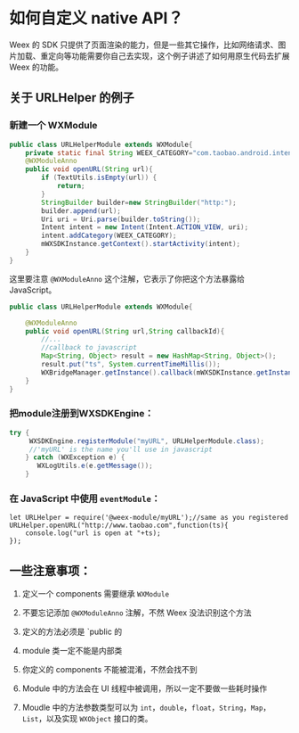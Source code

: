 # 如何自定义 native API？

Weex 的 SDK 只提供了页面渲染的能力，但是一些其它操作，比如网络请求、图片加载、重定向等功能需要你自己去实现，这个例子讲述了如何用原生代码去扩展 Weex 的功能。

## 关于 URLHelper 的例子

### 新建一个 WXModule

```java
public class URLHelperModule extends WXModule{
    private static final String WEEX_CATEGORY="com.taobao.android.intent.category.WEEX";
    @WXModuleAnno
    public void openURL(String url){
        if (TextUtils.isEmpty(url)) {
            return;
        }
        StringBuilder builder=new StringBuilder("http:");
        builder.append(url);
        Uri uri = Uri.parse(builder.toString());
        Intent intent = new Intent(Intent.ACTION_VIEW, uri);
        intent.addCategory(WEEX_CATEGORY);
        mWXSDKInstance.getContext().startActivity(intent);
    }
} 
```

这里要注意   `@WXModuleAnno` 这个注解，它表示了你把这个方法暴露给 JavaScript。

```java
public class URLHelperModule extends WXModule{

    @WXModuleAnno
    public void openURL(String url,String callbackId){
        //...
        //callback to javascript 
        Map<String, Object> result = new HashMap<String, Object>();
        result.put("ts", System.currentTimeMillis());
        WXBridgeManager.getInstance().callback(mWXSDKInstance.getInstanceId(), callbackId, result);
    }
}
```

### 把module注册到WXSDKEngine：

```java
try {
     WXSDKEngine.registerModule("myURL", URLHelperModule.class);
     //'myURL' is the name you'll use in javascript
    } catch (WXException e) {
       WXLogUtils.e(e.getMessage());
    }
```

### 在 JavaScript 中使用 `eventModule`：

```
let URLHelper = require('@weex-module/myURL');//same as you registered
URLHelper.openURL("http://www.taobao.com",function(ts){
    console.log("url is open at "+ts);
});
```

## 一些注意事项：

1. 定义一个 components 需要继承 `WXModule`

2. 不要忘记添加 `@WXModuleAnno` 注解，不然 Weex 没法识别这个方法

3. 定义的方法必须是 `public 的

4. module 类一定不能是内部类

5. 你定义的 components 不能被混淆，不然会找不到

6. Module 中的方法会在 UI 线程中被调用，所以一定不要做一些耗时操作

7. Moudle 中的方法参数类型可以为 `int`，`double`，`float`，`String`，`Map`，`List`，以及实现 `WXObject` 接口的类。
